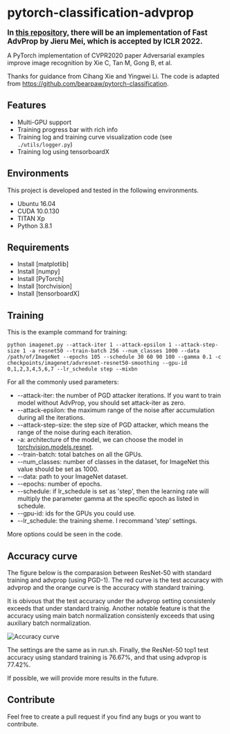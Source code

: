 # pytorch-classification-advprop

<big>**In [this repository](https://github.com/meijieru/fast_advprop), there will be an implementation of Fast AdvProp by Jieru Mei, which is accepted by ICLR 2022.** </big>

A PyTorch implementation of CVPR2020 paper Adversarial examples improve image recognition by Xie C, Tan M, Gong B, et al. 

Thanks for guidance from Cihang Xie and Yingwei Li. The code is adapted from https://github.com/bearpaw/pytorch-classification.


## Features
* Multi-GPU support
* Training progress bar with rich info
* Training log and training curve visualization code (see `./utils/logger.py`)
* Training log using tensorboardX

## Environments
This project is developed and tested in the following environments.
* Ubuntu 16.04
* CUDA 10.0.130
* TITAN Xp
* Python 3.8.1

## Requirements
* Install [matplotlib]
* Install [numpy]
* Install [PyTorch]
* Install [torchvision]
* Install [tensorboardX]

## Training
This is the example command for training:
```
python imagenet.py --attack-iter 1 --attack-epsilon 1 --attack-step-size 1 -a resnet50 --train-batch 256 --num_classes 1000 --data /path/of/ImageNet --epochs 105 --schedule 30 60 90 100 --gamma 0.1 -c checkpoints/imagenet/advresnet-resnet50-smoothing --gpu-id 0,1,2,3,4,5,6,7 --lr_schedule step --mixbn
```
For all the commonly used parameters:
* --attack-iter: the number of PGD attacker iterations. If you want to train model without AdvProp, you should set attack-iter as zero.
* --attack-epsilon: the maximum range of the noise after accumulation during all the iterations.
* --attack-step-size: the step size of PGD attacker, which means the range of the noise during each iteration.
* -a: architecture of the model, we can choose the model in [torchvision.models.resnet](https://github.com/pytorch/vision/blob/master/torchvision/models/resnet.py).
* --train-batch: total batches on all the GPUs.
* --num_classes: number of classes in the dataset, for ImageNet this value should be set as 1000.
* --data: path to your ImageNet dataset.
* --epochs: number of epochs.
* --schedule: if lr_schedule is set as 'step', then the learning rate will multiply the parameter gamma at the specific epoch as listed in schedule.
* --gpu-id: ids for the GPUs you could use.
* --lr_schedule: the training sheme. I recommand 'step' settings.

More options could be seen in the code.
## Accuracy curve

The figure below is the comparasion between ResNet-50 with standard training and advprop (using PGD-1). The red curve is the test accuracy with advprop and the orange curve is the accuracy with standard training.

It is obivous that the test accuracy under the advprop setting consistenly exceeds that under standard trainig. Another notable feature is that the accuracy using main batch normalization consistenly exceeds that using auxiliary batch normalization.

![Accuracy curve](utils/images/advresult.png)

The settings are the same as in run.sh. Finally, the ResNet-50 top1 test accuracy using standard training is 76.67%, and that using advprop is 77.42%. 

If possible, we will provide more results in the future.


## Contribute
Feel free to create a pull request if you find any bugs or you want to contribute.
